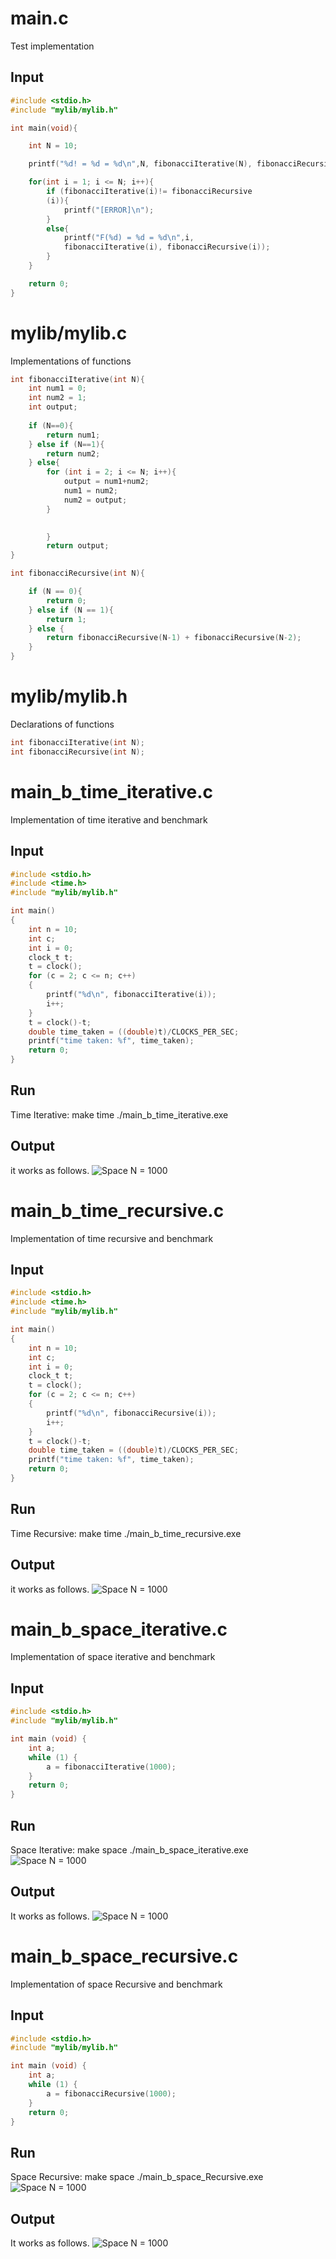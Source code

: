 # main.c 
Test implementation

## Input
```c
#include <stdio.h>
#include "mylib/mylib.h"

int main(void){

	int N = 10;

	printf("%d! = %d = %d\n",N, fibonacciIterative(N), fibonacciRecursive(N));

	for(int i = 1; i <= N; i++){
		if (fibonacciIterative(i)!= fibonacciRecursive
		(i)){
			printf("[ERROR]\n");
		}
		else{
			printf("F(%d) = %d = %d\n",i,
			fibonacciIterative(i), fibonacciRecursive(i));
		}
	}

	return 0;
}
```

# mylib/mylib.c
Implementations of functions

```c
int fibonacciIterative(int N){
	int num1 = 0;
	int num2 = 1;
	int output;
	
	if (N==0){
		return num1;
	} else if (N==1){
		return num2;
	} else{
		for (int i = 2; i <= N; i++){
			output = num1+num2;
			num1 = num2;
			num2 = output;
		}
	

		}
		return output;
}

int fibonacciRecursive(int N){

	if (N == 0){
		return 0;
	} else if (N == 1){
		return 1;
	} else {
		return fibonacciRecursive(N-1) + fibonacciRecursive(N-2);
	}
}
```

# mylib/mylib.h
Declarations of functions

```c
int fibonacciIterative(int N);
int fibonacciRecursive(int N);
```

# main_b_time_iterative.c
Implementation of time iterative and benchmark

## Input
```c
#include <stdio.h>
#include <time.h>
#include "mylib/mylib.h"

int main()
{
	int n = 10;
	int c;
	int i = 0;
	clock_t t;
	t = clock();
	for (c = 2; c <= n; c++)
	{
		printf("%d\n", fibonacciIterative(i));
		i++;
	}
	t = clock()-t;
	double time_taken = ((double)t)/CLOCKS_PER_SEC;
	printf("time taken: %f", time_taken);
	return 0;
}
```
## Run
Time Iterative:
make time
./main_b_time_iterative.exe

## Output
it works as follows.
![Space N = 1000](image/main_b_time_iterative.png)

# main_b_time_recursive.c
Implementation of time recursive and benchmark

## Input
```c
#include <stdio.h>
#include <time.h>
#include "mylib/mylib.h"

int main()
{
	int n = 10;
	int c;
	int i = 0;
	clock_t t;
	t = clock();
	for (c = 2; c <= n; c++)
	{
		printf("%d\n", fibonacciRecursive(i));
		i++;
	}
	t = clock()-t;
	double time_taken = ((double)t)/CLOCKS_PER_SEC;
	printf("time taken: %f", time_taken);
	return 0;
}

```
## Run
Time Recursive:
make time
./main_b_time_recursive.exe

## Output
it works as follows.
![Space N = 1000](image/main_b_time_recursive.png)

# main_b_space_iterative.c
Implementation of space iterative and benchmark

## Input
```c
#include <stdio.h>
#include "mylib/mylib.h"

int main (void) {
	int a;
	while (1) {
		a = fibonacciIterative(1000);
	}
	return 0;
}
```

## Run
Space Iterative:
make space
./main_b_space_iterative.exe
![Space N = 1000](image/space_iterative.png)

## Output
It works as follows.
![Space N = 1000](image/space.png)

# main_b_space_recursive.c
Implementation of space Recursive and benchmark

## Input
```c
#include <stdio.h>
#include "mylib/mylib.h"

int main (void) {
	int a;
	while (1) {
		a = fibonacciRecursive(1000);
	}
	return 0;
}

```

## Run
Space Recursive:
make space
./main_b_space_Recursive.exe
![Space N = 1000](image/space_recursive.png)

## Output
It works as follows.
![Space N = 1000](image/space.png)